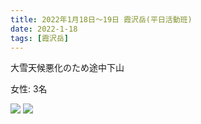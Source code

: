 ```yaml
---
title: 2022年1月18日〜19日 霞沢岳(平日活動班)
date: 2022-1-18
tags: [霞沢岳]
---
```


大雪天候悪化のため途中下山

女性: 3名

![](/2022/01/18/20220118/1.jpg)
![](/2022/01/18/20220118/2.jpg)
